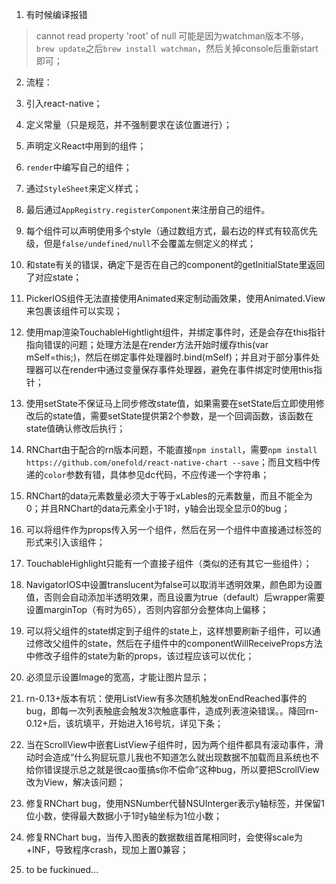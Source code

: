 1. 有时候编译报错
> cannot read property 'root' of null
可能是因为watchman版本不够，`brew update`之后`brew install watchman`，然后关掉console后重新start即可；

2. 流程：
  1. 引入react-native；
  2. 定义常量（只是规范，并不强制要求在该位置进行）；
  3. 声明定义React中用到的组件；
  4. `render`中编写自己的组件；
  5. 通过`StyleSheet`来定义样式；
  6. 最后通过`AppRegistry.registerComponent`来注册自己的组件。

3. 每个组件可以声明使用多个style（通过数组方式，最右边的样式有较高优先级，但是`false/undefined/null`不会覆盖左侧定义的样式；

4. 和state有关的错误，确定下是否在自己的component的getInitialState里返回了对应state；

5. PickerIOS组件无法直接使用Animated来定制动画效果，使用Animated.View来包裹该组件可以实现；

6. 使用map渲染TouchableHightlight组件，并绑定事件时，还是会存在this指针指向错误的问题；处理方法是在render方法开始时缓存this(var mSelf=this;)，然后在绑定事件处理器时.bind(mSelf)；并且对于部分事件处理器可以在render中通过变量保存事件处理器，避免在事件绑定时使用this指针；

7. 使用setState不保证马上同步修改state值，如果需要在setState后立即使用修改后的state值，需要setState提供第2个参数，是一个回调函数，该函数在state值确认修改后执行；

8. RNChart由于配合的rn版本问题，不能直接`npm install`，需要`npm install https://github.com/onefold/react-native-chart --save`；而且文档中传递的`color`参数有错，具体参见dc代码，不应传递一个字符串；

9. RNChart的data元素数量必须大于等于xLables的元素数量，而且不能全为0；并且RNChart的data元素全小于1时，y轴会出现全显示0的bug；

10. 可以将组件作为props传入另一个组件，然后在另一个组件中直接通过标签的形式来引入该组件；

11. TouchableHighlight只能有一个直接子组件（类似的还有其它一些组件）；

12. NavigatorIOS中设置translucent为false可以取消半透明效果，颜色即为设置值，否则会自动添加半透明效果，而且设置为true（default）后wrapper需要设置marginTop（有时为65），否则内容部分会整体向上偏移；

13. 可以将父组件的state绑定到子组件的state上，这样想要刷新子组件，可以通过修改父组件的state，然后在子组件中的componentWillReceiveProps方法中修改子组件的state为新的props，该过程应该可以优化；

14. 必须显示设置Image的宽高，才能让图片显示；

15. rn-0.13+版本有坑：使用ListView有多次随机触发onEndReached事件的bug，即每一次列表触底会触发3次触底事件，造成列表渲染错误。。降回rn-0.12+后，该坑填平，开始进入16号坑，详见下条；

16. 当在ScrollView中嵌套ListView子组件时，因为两个组件都具有滚动事件，滑动时会造成“什么狗屁玩意儿我也不知道怎么就出现数据不加载而且系统也不给你错误提示总之就是很cao蛋搞s你不偿命”这种bug，所以要把ScrollView改为View，解决该问题；

17. 修复RNChart bug，使用NSNumber代替NSUInterger表示y轴标签，并保留1位小数，使得最大数据小于1时y轴坐标为1位小数；

18. 修复RNChart bug，当传入图表的数据数组首尾相同时，会使得scale为+INF，导致程序crash，现加上置0兼容；

19. to be fuckinued...
